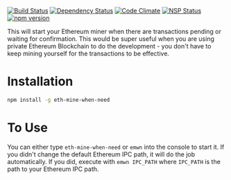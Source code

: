 [![Build Status](https://travis-ci.org/yxliang01/eth-mine-when-need.svg?branch=master)](https://travis-ci.org/yxliang01/eth-mine-when-need)
[![Dependency Status](https://david-dm.org/yxliang01/eth-mine-when-need.svg)]()
[![Code Climate](https://codeclimate.com/github/yxliang01/eth-mine-when-need/badges/gpa.svg)](https://codeclimate.com/github/yxliang01/eth-mine-when-need)
[![NSP Status](https://nodesecurity.io/orgs/yxliang01/projects/53b5a956-e853-407a-a399-8457af89ccb1/badge)](https://nodesecurity.io/orgs/yxliang01/projects/53b5a956-e853-407a-a399-8457af89ccb1)
[![npm version](https://badge.fury.io/js/eth-mine-when-need.svg)](https://badge.fury.io/js/eth-mine-when-need)


This will start your Ethereum miner when there are transactions pending or waiting for confirmation. This would be super useful when you are using private Ethereum Blockchain to do the development - you don't have to keep mining yourself for the transactions to be effective.

Installation
======

```bash
npm install -g eth-mine-when-need
```

To Use
=====
You can either type `eth-mine-when-need` or `emwn` into the console to start it. If you didn't change the default Ethereum IPC path, it will do the job automatically. If you did, execute with `emwn IPC_PATH` where `IPC_PATH` is the path to your Ethereum IPC path.